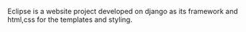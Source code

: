 Eclipse is a website project developed on django as its framework and html,css for the templates and styling.
